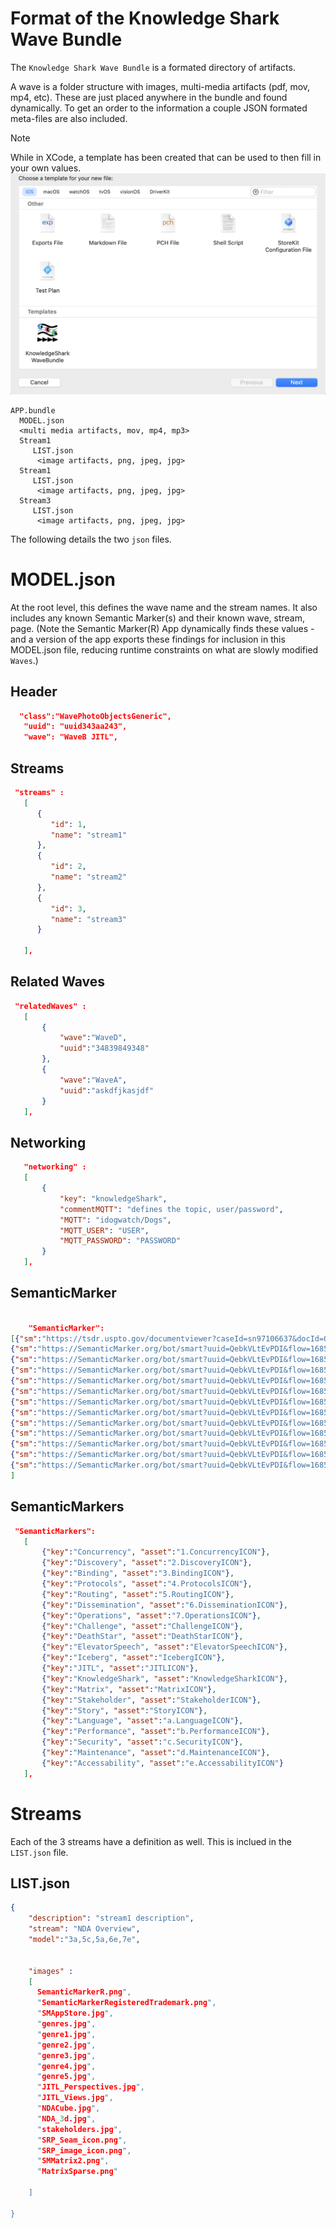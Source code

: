 # Format of the Knowledge Shark Wave Bundle

The `Knowledge Shark Wave Bundle` is a formated directory of artifacts.

A wave is a folder structure with images, multi-media artifacts (pdf, mov, mp4, etc). These are just
placed anywhere in the bundle and found dynamically. To get an order to the information a couple JSON formated meta-files are also included. 

> [!NOTE] 
> While in XCode, a template has been created that can be used to then fill in your own values.
> ![KSWave Template](images/KSWaveTemplate.png)

```
APP.bundle
  MODEL.json 
  <multi media artifacts, mov, mp4, mp3>
  Stream1
     LIST.json
	  <image artifacts, png, jpeg, jpg>
  Stream1
     LIST.json
	  <image artifacts, png, jpeg, jpg>
  Stream3
     LIST.json
	  <image artifacts, png, jpeg, jpg>
```


The following details the two `json` files.

# MODEL.json 
At the root level, this defines the wave name and the stream names. It also includes
any known Semantic Marker(s) and their known wave, stream, page. (Note the Semantic Marker(R) App
dynamically finds these values - and a version of the app exports these findings for inclusion in this MODEL.json file, reducing runtime constraints on what are slowly modified `Waves`.)

## Header

```json
  "class":"WavePhotoObjectsGeneric",
   "uuid": "uuid343aa243",
   "wave": "WaveB JITL",
```
## Streams

```json
 "streams" :
   [
      {
         "id": 1,
         "name": "stream1"
      },
      {
         "id": 2,
         "name": "stream2"
      },
      {
         "id": 3,
         "name": "stream3"
      }

   ],
```
## Related Waves

```json
 "relatedWaves" :
   [
       {
           "wave":"WaveD",
           "uuid":"34839849348"
       },
       {
           "wave":"WaveA",
           "uuid":"askdfjkasjdf"
       }
   ],
```

## Networking

```json
   "networking" :
   [
       {
           "key": "knowledgeShark",
           "commentMQTT": "defines the topic, user/password",
           "MQTT": "idogwatch/Dogs",
           "MQTT_USER": "USER",
           "MQTT_PASSWORD": "PASSWORD"
       }
   ],

```


## SemanticMarker


```json

    "SemanticMarker":
[{"sm":"https://tsdr.uspto.gov/documentviewer?caseId=sn97106637&docId=ORC20240324065012", "stream":"1", "page":"1"},
{"sm":"https://SemanticMarker.org/bot/smart?uuid=QebkVLtEvPDI&flow=1685982547973", "stream":"2", "page":"1"},
{"sm":"https://SemanticMarker.org/bot/smart?uuid=QebkVLtEvPDI&flow=1685983748003", "stream":"2", "page":"2"},
{"sm":"https://SemanticMarker.org/bot/smart?uuid=QebkVLtEvPDI&flow=1685983778654", "stream":"2", "page":"3"},
{"sm":"https://SemanticMarker.org/bot/smart?uuid=QebkVLtEvPDI&flow=1685983802087", "stream":"2", "page":"4"},
{"sm":"https://SemanticMarker.org/bot/smart?uuid=QebkVLtEvPDI&flow=1685983823770", "stream":"2", "page":"5"},
{"sm":"https://SemanticMarker.org/bot/smart?uuid=QebkVLtEvPDI&flow=1685983844420", "stream":"2", "page":"6"},
{"sm":"https://SemanticMarker.org/bot/smart?uuid=QebkVLtEvPDI&flow=1685983862954", "stream":"2", "page":"7"},
{"sm":"https://SemanticMarker.org/bot/smart?uuid=QebkVLtEvPDI&flow=1685228128240", "stream":"3", "page":"1"},
{"sm":"https://SemanticMarker.org/bot/smart?uuid=QebkVLtEvPDI&flow=1685982257992", "stream":"3", "page":"2"},
{"sm":"https://SemanticMarker.org/bot/smart?uuid=QebkVLtEvPDI&flow=1685982362041", "stream":"3", "page":"3"},
{"sm":"https://SemanticMarker.org/bot/smart?uuid=QebkVLtEvPDI&flow=1685982428275", "stream":"3", "page":"4"},
{"sm":"https://SemanticMarker.org/bot/smart?uuid=QebkVLtEvPDI&flow=1685982492157", "stream":"3", "page":"5"}
]
```

## SemanticMarkers

```json
 "SemanticMarkers":
   [
       {"key":"Concurrency", "asset":"1.ConcurrencyICON"},
       {"key":"Discovery", "asset":"2.DiscoveryICON"},
       {"key":"Binding", "asset":"3.BindingICON"},
       {"key":"Protocols", "asset":"4.ProtocolsICON"},
       {"key":"Routing", "asset":"5.RoutingICON"},
       {"key":"Dissemination", "asset":"6.DisseminationICON"},
       {"key":"Operations", "asset":"7.OperationsICON"},
       {"key":"Challenge", "asset":"ChallengeICON"},
       {"key":"DeathStar", "asset":"DeathStarICON"},
       {"key":"ElevatorSpeech", "asset":"ElevatorSpeechICON"},
       {"key":"Iceberg", "asset":"IcebergICON"},
       {"key":"JITL", "asset":"JITLICON"},
       {"key":"KnowledgeShark", "asset":"KnowledgeSharkICON"},
       {"key":"Matrix", "asset":"MatrixICON"},
       {"key":"Stakeholder", "asset":"StakeholderICON"},
       {"key":"Story", "asset":"StoryICON"},
       {"key":"Language", "asset":"a.LanguageICON"},
       {"key":"Performance", "asset":"b.PerformanceICON"},
       {"key":"Security", "asset":"c.SecurityICON"},
       {"key":"Maintenance", "asset":"d.MaintenanceICON"},
       {"key":"Accessability", "asset":"e.AccessabilityICON"}
   ],

```

# Streams

Each of the 3 streams have a definition as well. This is inclued in the `LIST.json` file.

## LIST.json

```json
{
    "description": "stream1 description",
    "stream": "NDA Overview",
    "model":"3a,5c,5a,6e,7e",


    "images" :
    [
      SemanticMarkerR.png",
      "SemanticMarkerRegisteredTrademark.png",
      "SMAppStore.jpg",
      "genres.jpg",
      "genre1.jpg",
      "genre2.jpg",
      "genre3.jpg",
      "genre4.jpg",
      "genre5.jpg",
      "JITL_Perspectives.jpg",
      "JITL_Views.jpg",
      "NDACube.jpg",
      "NDA_3d.jpg",
      "stakeholders.jpg",
      "SRP_Seam_icon.png",
      "SRP_image_icon.png",
      "SMMatrix2.png",
      "MatrixSparse.png"

    ]

}


```
